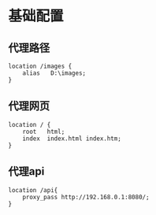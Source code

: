 # 基础配置

## 代理路径
```
location /images {
    alias   D:\images;
}
```

## 代理网页
```
location / {
    root   html;
    index  index.html index.htm;
}
```

## 代理api
```
location /api{
    proxy_pass http://192.168.0.1:8080/;
}
```
